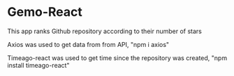 # Gemo-React

This app ranks Github repository according to their number of stars

Axios was used to get data from from API, "npm i axios"

Timeago-react was used to get time since the repository was created, "npm install timeago-react"
